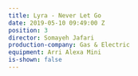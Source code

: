 ```yaml
---
title: Lyra - Never Let Go
date: 2019-05-10 09:49:00 Z
position: 3
director: Somayeh Jafari
production-company: Gas & Electric
equipment: Arri Alexa Mini
is-shown: false
---
```


